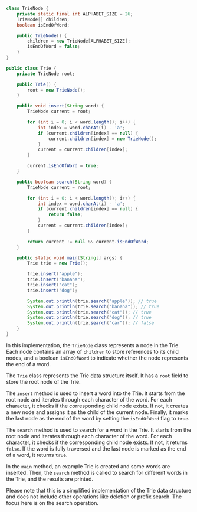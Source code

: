 
```java
class TrieNode {
    private static final int ALPHABET_SIZE = 26;
    TrieNode[] children;
    boolean isEndOfWord;

    public TrieNode() {
        children = new TrieNode[ALPHABET_SIZE];
        isEndOfWord = false;
    }
}

public class Trie {
    private TrieNode root;

    public Trie() {
        root = new TrieNode();
    }

    public void insert(String word) {
        TrieNode current = root;

        for (int i = 0; i < word.length(); i++) {
            int index = word.charAt(i) - 'a';
            if (current.children[index] == null) {
                current.children[index] = new TrieNode();
            }
            current = current.children[index];
        }

        current.isEndOfWord = true;
    }

    public boolean search(String word) {
        TrieNode current = root;

        for (int i = 0; i < word.length(); i++) {
            int index = word.charAt(i) - 'a';
            if (current.children[index] == null) {
                return false;
            }
            current = current.children[index];
        }

        return current != null && current.isEndOfWord;
    }

    public static void main(String[] args) {
        Trie trie = new Trie();

        trie.insert("apple");
        trie.insert("banana");
        trie.insert("cat");
        trie.insert("dog");

        System.out.println(trie.search("apple")); // true
        System.out.println(trie.search("banana")); // true
        System.out.println(trie.search("cat")); // true
        System.out.println(trie.search("dog")); // true
        System.out.println(trie.search("car")); // false
    }
}
```

In this implementation, the `TrieNode` class represents a node in the Trie. Each node contains an array of `children` to store references to its child nodes, and a boolean `isEndOfWord` to indicate whether the node represents the end of a word.

The `Trie` class represents the Trie data structure itself. It has a `root` field to store the root node of the Trie.

The `insert` method is used to insert a word into the Trie. It starts from the root node and iterates through each character of the word. For each character, it checks if the corresponding child node exists. If not, it creates a new node and assigns it as the child of the current node. Finally, it marks the last node as the end of the word by setting the `isEndOfWord` flag to `true`.

The `search` method is used to search for a word in the Trie. It starts from the root node and iterates through each character of the word. For each character, it checks if the corresponding child node exists. If not, it returns `false`. If the word is fully traversed and the last node is marked as the end of a word, it returns `true`.

In the `main` method, an example Trie is created and some words are inserted. Then, the `search` method is called to search for different words in the Trie, and the results are printed.

Please note that this is a simplified implementation of the Trie data structure and does not include other operations like deletion or prefix search. The focus here is on the search operation.
